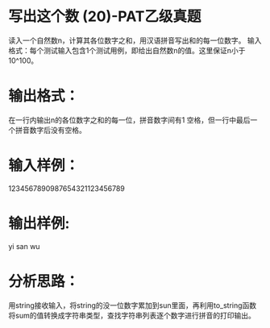 #  写出这个数 (20)-PAT乙级真题
读入一个自然数n，计算其各位数字之和，用汉语拼音写出和的每一位数字。
输入格式：每个测试输入包含1个测试用例，即给出自然数n的值。这里保证n小于10^100。

# 输出格式：
在一行内输出n的各位数字之和的每一位，拼音数字间有1 空格，但一行中最后一个拼音数字后没有空格。

# 输入样例：
1234567890987654321123456789

# 输出样例:
yi san wu

# 分析思路：
用string接收输入，将string的没一位数字累加到sun里面，再利用to_string函数将sum的值转换成字符串类型，查找字符串列表逐个数字进行拼音的打印输出。
